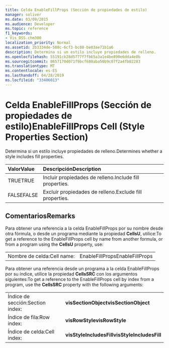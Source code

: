 ```yaml
---
title: Celda EnableFillProps (Sección de propiedades de estilo)
manager: soliver
ms.date: 03/09/2015
ms.audience: Developer
ms.topic: reference
f1_keywords:
- Vis_DSS.chm300
localization_priority: Normal
ms.assetid: 2b3334de-588c-6cf3-bc88-be03ae71b1a6
description: Determina si un estilo incluye propiedades de relleno.
ms.openlocfilehash: 55191cb28d5777f7fb65a3a1e4be890e6dda4e8b
ms.sourcegitcommit: 8657170d071f9bcf680aba50b9c07f2a4fb82283
ms.translationtype: MT
ms.contentlocale: es-ES
ms.lasthandoff: 04/28/2019
ms.locfileid: "33406013"
---
```

# <a name="enablefillprops-cell-style-properties-section"></a><span data-ttu-id="e09f9-103">Celda EnableFillProps (Sección de propiedades de estilo)</span><span class="sxs-lookup"><span data-stu-id="e09f9-103">EnableFillProps Cell (Style Properties Section)</span></span>

<span data-ttu-id="e09f9-104">Determina si un estilo incluye propiedades de relleno.</span><span class="sxs-lookup"><span data-stu-id="e09f9-104">Determines whether a style includes fill properties.</span></span>
  
|<span data-ttu-id="e09f9-105">**Valor**</span><span class="sxs-lookup"><span data-stu-id="e09f9-105">**Value**</span></span>|<span data-ttu-id="e09f9-106">**Descripción**</span><span class="sxs-lookup"><span data-stu-id="e09f9-106">**Description**</span></span>|
|:-----|:-----|
|<span data-ttu-id="e09f9-107">TRUE</span><span class="sxs-lookup"><span data-stu-id="e09f9-107">TRUE</span></span>  <br/> |<span data-ttu-id="e09f9-108">Incluir propiedades de relleno.</span><span class="sxs-lookup"><span data-stu-id="e09f9-108">Include fill properties.</span></span>  <br/> |
|<span data-ttu-id="e09f9-109">FALSE</span><span class="sxs-lookup"><span data-stu-id="e09f9-109">FALSE</span></span>  <br/> |<span data-ttu-id="e09f9-110">Excluir propiedades de relleno.</span><span class="sxs-lookup"><span data-stu-id="e09f9-110">Exclude fill properties.</span></span>  <br/> |
   
## <a name="remarks"></a><span data-ttu-id="e09f9-111">Comentarios</span><span class="sxs-lookup"><span data-stu-id="e09f9-111">Remarks</span></span>

<span data-ttu-id="e09f9-112">Para obtener una referencia a la celda EnableFillProps por su nombre desde otra fórmula, o desde un programa mediante la propiedad **CellsU**, utilice:</span><span class="sxs-lookup"><span data-stu-id="e09f9-112">To get a reference to the EnableFillProps cell by name from another formula, or from a program using the **CellsU** property, use:</span></span> 
  
|||
|:-----|:-----|
|<span data-ttu-id="e09f9-113">Nombre de celda:</span><span class="sxs-lookup"><span data-stu-id="e09f9-113">Cell name:</span></span>  <br/> |<span data-ttu-id="e09f9-114">EnableFillProps</span><span class="sxs-lookup"><span data-stu-id="e09f9-114">EnableFillProps</span></span>  <br/> |
   
<span data-ttu-id="e09f9-115">Para obtener una referencia desde un programa a la celda EnableFillProps por su índice, utilice la propiedad **CellsSRC** con los argumentos siguientes:</span><span class="sxs-lookup"><span data-stu-id="e09f9-115">To get a reference to the EnableFillProps cell by index from a program, use the **CellsSRC** property with the following arguments:</span></span> 
  
|||
|:-----|:-----|
|<span data-ttu-id="e09f9-116">Índice de sección:</span><span class="sxs-lookup"><span data-stu-id="e09f9-116">Section index:</span></span>  <br/> |<span data-ttu-id="e09f9-117">**visSectionObject**</span><span class="sxs-lookup"><span data-stu-id="e09f9-117">**visSectionObject**</span></span> <br/> |
|<span data-ttu-id="e09f9-118">Índice de fila:</span><span class="sxs-lookup"><span data-stu-id="e09f9-118">Row index:</span></span>  <br/> |<span data-ttu-id="e09f9-119">**visRowStyle**</span><span class="sxs-lookup"><span data-stu-id="e09f9-119">**visRowStyle**</span></span> <br/> |
|<span data-ttu-id="e09f9-120">Índice de celda:</span><span class="sxs-lookup"><span data-stu-id="e09f9-120">Cell index:</span></span>  <br/> |<span data-ttu-id="e09f9-121">**visStyleIncludesFill**</span><span class="sxs-lookup"><span data-stu-id="e09f9-121">**visStyleIncludesFill**</span></span> <br/> |
   

